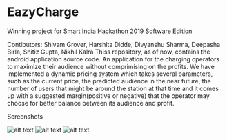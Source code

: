 # EazyCharge

Winning project for Smart India Hackathon 2019 Software Edition

Contibutors: Shivam Grover, Harshita Didde, Divyanshu Sharma, Deepasha Birla, Shitiz Gupta, Nikhil Kalra
Thiss repository, as of now, contains the android application source code.
An application for the charging operators to maximize their audience without comprimising on the profits. 
We have implemented a dynamic pricing system which takes several parameters, such as the current price, the predicted audience in the near future, the number of users that might be around the station at that time and it comes up with a suggested margin(positive or negative) that the operator may choose for better balance between its audience and profit.

Screenshots

![alt text](https://github.com/shivumgrover/EazyCharge/blob/master/screenshots/a1.png)
![alt text](https://github.com/shivumgrover/EazyCharge/blob/master/screenshots/A2.png)
![alt text](https://github.com/shivumgrover/EazyCharge/blob/master/screenshots/A3.png)


